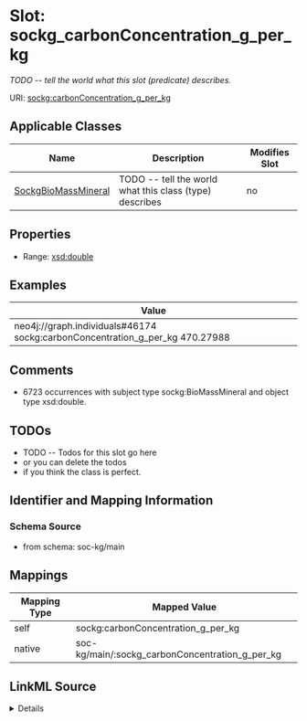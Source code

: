 

# Slot: sockg_carbonConcentration_g_per_kg


_TODO -- tell the world what this slot (predicate) describes._





URI: [sockg:carbonConcentration_g_per_kg](http://www.semanticweb.org/sockg/ontologies/2024/0/soil-carbon-ontology/carbonConcentration_g_per_kg)



<!-- no inheritance hierarchy -->





## Applicable Classes

| Name | Description | Modifies Slot |
| --- | --- | --- |
| [SockgBioMassMineral](../classes/SockgBioMassMineral.md) | TODO -- tell the world what this class (type) describes |  no  |







## Properties

* Range: [xsd:double](http://www.w3.org/2001/XMLSchema#double)






## Examples

| Value |
| --- |
| neo4j://graph.individuals#46174 sockg:carbonConcentration_g_per_kg 470.27988 |

## Comments

* 6723 occurrences with subject type sockg:BioMassMineral and object type xsd:double.

## TODOs

* TODO -- Todos for this slot go here
* or you can delete the todos
* if you think the class is perfect.

## Identifier and Mapping Information







### Schema Source


* from schema: soc-kg/main




## Mappings

| Mapping Type | Mapped Value |
| ---  | ---  |
| self | sockg:carbonConcentration_g_per_kg |
| native | soc-kg/main/:sockg_carbonConcentration_g_per_kg |




## LinkML Source

<details>
```yaml
name: sockg_carbonConcentration_g_per_kg
description: TODO -- tell the world what this slot (predicate) describes.
todos:
- TODO -- Todos for this slot go here
- or you can delete the todos
- if you think the class is perfect.
comments:
- 6723 occurrences with subject type sockg:BioMassMineral and object type xsd:double.
examples:
- value: neo4j://graph.individuals#46174 sockg:carbonConcentration_g_per_kg 470.27988
from_schema: soc-kg/main
rank: 1000
slot_uri: sockg:carbonConcentration_g_per_kg
alias: sockg_carbonConcentration_g_per_kg
domain_of:
- sockg_BioMassMineral
range: double

```
</details>
